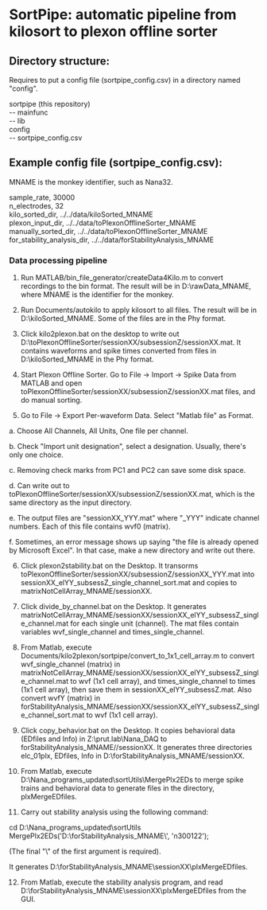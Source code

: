 # SortPipe: automatic pipeline from kilosort to plexon offline sorter

## Directory structure:

Requires to put a config file (sortpipe_config.csv) in a directory named "config".

sortpipe (this repository)\
-- mainfunc\
-- lib\
config\
-- sortpipe_config.csv

## Example config file (sortpipe_config.csv):

MNAME is the monkey identifier, such as Nana32.

sample_rate, 30000\
n_electrodes, 32\
kilo_sorted_dir, ../../data/kiloSorted_MNAME\
plexon_input_dir, ../../data/toPlexonOfflineSorter_MNAME\
manually_sorted_dir, ../../data/toPlexonOfflineSorter_MNAME\
for_stability_analysis_dir, ../../data/forStabilityAnalysis_MNAME

### Data processing pipeline

1.  Run MATLAB/bin_file_generator/createData4Kilo.m to convert recordings to the bin format. The result will be in D:\\rawData_MNAME, where MNAME is the identifier for the monkey.

2. Run Documents/autokilo to apply kilosort to all files. The result will be in D:\\kiloSorted_MNAME. Some of the files are in the Phy format.

3. Click kilo2plexon.bat on the desktop to write out D:\\toPlexonOfflineSorter/sessionXX/subsessionZ/sessionXX.mat. It contains waveforms and spike times converted from files in D:\\kiloSorted_MNAME in the Phy format.

4. Start Plexon Offline Sorter. Go to File -> Import -> Spike Data from MATLAB and open toPlexonOfflineSorter/sessionXX/subsessionZ/sessionXX.mat files, and do manual sorting.

5. Go to File -> Export Per-waveform Data. Select "Matlab file" as Format.

  a. Choose All Channels, All Units, One file per channel.

  b. Check "Import unit designation", select a designation. Usually, there's only one choice.

  c. Removing check marks from PC1 and PC2 can save some disk space.

  d. Can write out to toPlexonOfflineSorter/sessionXX/subsessionZ/sessionXX.mat, which is the same directory as the input directory.

  e. The output files are "sessionXX_YYY.mat" where "_YYY" indicate channel numbers. Each of this file contains wvf0 (matrix).

  f. Sometimes, an error message shows up saying "the file is already opened by Microsoft Excel". In that case, make a new directory and write out there.

6. Click plexon2stability.bat on the Desktop. It transorms toPlexonOfflineSorter/sessionXX/subsessionZ/sessionXX_YYY.mat into sessionXX_elYY_subsessZ_single_channel_sort.mat and copies to matrixNotCellArray_MNAME/sessionXX.

7. Click divide_by_channel.bat on the Desktop. It generates matrixNotCellArray_MNAME/sessionXX/sessionXX_elYY_subsessZ_single_channel.mat for each single unit (channel). The mat files contain variables wvf_single_channel and times_single_channel.

8. From Matlab, execute Documents/kilo2plexon/sortpipe/convert_to_1x1_cell_array.m to convert wvf_single_channel (matrix)
 in matrixNotCellArray_MNAME/sessionXX/sessionXX_elYY_subsessZ_single_channel.mat to wvf (1x1 cell array), and times_single_channel to times (1x1 cell array), then save them in sessionXX_elYY_subsessZ.mat. Also convert wvfY (matrix) in forStabilityAnalysis_MNAME/sessionXX/sessionXX_elYY_subsessZ_single_channel_sort.mat to wvf (1x1 cell array).

9. Click copy_behavior.bat on the Desktop. It copies behavioral data (EDfiles and Info) in Z:\\prut.lab\\Nana_DAQ to forStabilityAnalysis_MNAME//sessionXX. It generates three directories elc_01plx, EDfiles, Info in D:\\forStabilityAnalysis_MNAME/sessionXX.

10. From Matlab, execute D:\\Nana_programs_updated\\sortUtils\\MergePlx2EDs to merge spike trains and behavioral data to generate files in the directory, plxMergeEDfiles.

11. Carry out stability analysis using the following command:

cd D:\\Nana_programs_updated\\sortUtils
MergePlx2EDs('D:\\forStabilityAnalysis_MNAME\\', 'n300122');

(The final "\\" of the first argument is required).

It generates D:\\forStabilityAnalysis_MNAME\\sessionXX\\plxMergeEDfiles.

12. From Matlab, execute the stability analysis program, and read D:\\forStabilityAnalysis_MNAME\\sessionXX\\plxMergeEDfiles from the GUI.
